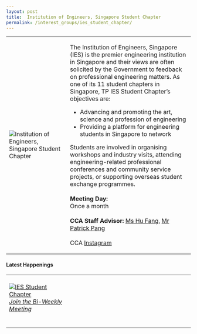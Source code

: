 ```yaml
---
layout: post
title:  Institution of Engineers, Singapore Student Chapter
permalink: /interest_groups/ies_student_chapter/
---
```


<div>
    <table>
        <tr>
            <td style="width:33%"><image src="{{site.baseurl}}/images/CCA_ies_student_chapter.jpg" style="display:block;margin-left:auto;margin-right:auto;" alt="Institution of Engineers, Singapore Student Chapter"></image></td>
            <td>
                <p>
                    The Institution of Engineers, Singapore (IES) is the premier engineering institution in Singapore and their views are often solicited by the Government to feedback on professional engineering matters. As one of its 11 student chapters in Singapore, TP IES Student Chapter’s objectives are:<br>
                </p>
                    <ul>
                        <li>Advancing and promoting the art, science and profession of engineering</li>
                        <li>Providing a platform for engineering students in Singapore to network</li>
                    </ul>
                <p>
                    Students are involved in organising workshops and industry visits, attending engineering-related professional conferences and community service projects, or supporting overseas student exchange programmes.<br>
                    <br>
                    <b>Meeting Day:</b><br>
                    Once a month<br>
                    <br>
                    <b>CCA Staff Advisor:</b> <a href="mailto:hufang@tp.edu.sg">Ms Hu Fang</a>, <a href="mailto:chianwei@TP.EDU.SG">Mr Patrick Pang</a><br>
                    <br>
                    CCA <a href="https://www.instagram.com/iestemasekpoly">Instagram</a>
                </p>
            </td>
        </tr>
    </table>
</div>

#### Latest Happenings

<table>
    <tr>
        <td style="width:33%"><br>
            <a href="https://www.instagram.com/p/CB2Bmt7HowV/">
                <image src="{{site.baseurl}}/images/CCA_ies_wklymtg.JPG" style="display:block;margin-left:auto;margin-right:auto;" alt="IES Student Chapter">
                <h6 style="margin-top:0%">Join the Bi-Weekly Meeting</h6>
                </image>
            </a>
        </td>
         <td style="width:33%">
        </td>
        <td style="width:33%">
        </td>
    </tr>
</table>
